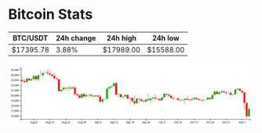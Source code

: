 # Bitcoin Stats

BTC/USDT|24h change|24h high|24h low|
|---|---|---|---|
|$17395.78|3.88%|$17989.00|$15588.00|

<img src="./chart.svg">
